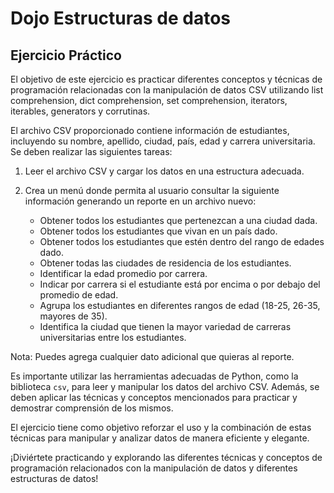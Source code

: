 # Dojo Estructuras de datos

## Ejercicio Práctico

El objetivo de este ejercicio es practicar diferentes conceptos y técnicas de programación relacionadas con la manipulación de datos CSV utilizando list comprehension, dict comprehension, set comprehension, iterators, iterables, generators y corrutinas.

El archivo CSV proporcionado contiene información de estudiantes, incluyendo su nombre, apellido, ciudad, país, edad y carrera universitaria. Se deben realizar las siguientes tareas:

1. Leer el archivo CSV y cargar los datos en una estructura adecuada.

2. Crea un menú donde permita al usuario consultar la siguiente información generando un reporte en un archivo nuevo:
	- Obtener todos los estudiantes que pertenezcan a una ciudad dada.
	- Obtener todos los estudiantes que vivan en un país dado.
	- Obtener todos los estudiantes que estén dentro del rango de edades dado.
	- Obtener todas las ciudades de residencia de los estudiantes.
	- Identificar la edad promedio por carrera.
	- Indicar por carrera si el estudiante está por encima o por debajo del promedio de edad.
	- Agrupa los estudiantes en diferentes rangos de edad (18-25, 26-35, mayores de 35).
	- Identifica la ciudad que tienen la mayor variedad de carreras universitarias entre los estudiantes.

Nota: Puedes agrega cualquier dato adicional que quieras al reporte.

Es importante utilizar las herramientas adecuadas de Python, como la biblioteca `csv`, para leer y manipular los datos del archivo CSV. Además, se deben aplicar las técnicas y conceptos mencionados para practicar y demostrar comprensión de los mismos.

El ejercicio tiene como objetivo reforzar el uso y la combinación de estas técnicas para manipular y analizar datos de manera eficiente y elegante.

¡Diviértete practicando y explorando las diferentes técnicas y conceptos de programación relacionados con la manipulación de datos y diferentes estructuras de datos!
